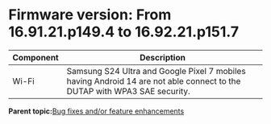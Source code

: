 # Firmware version: From 16.91.21.p149.4 to 16.92.21.p151.7

|Component|Description|
|-----------|-------------|
|Wi-Fi|Samsung S24 Ultra and Google Pixel 7 mobiles having Android 14 are not able connect to the DUTAP with WPA3 SAE security.|

**Parent topic:**[Bug fixes and/or feature enhancements](../topics/bug_fixes_andor_feature_enhancements_01.md)

